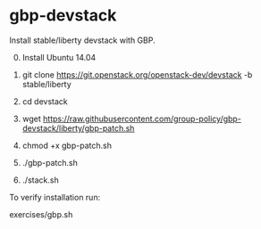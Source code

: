 # gbp-devstack
Install stable/liberty devstack with GBP.

0. Install Ubuntu 14.04

1. git clone https://git.openstack.org/openstack-dev/devstack -b stable/liberty

2. cd devstack

3. wget https://raw.githubusercontent.com/group-policy/gbp-devstack/liberty/gbp-patch.sh

4. chmod +x gbp-patch.sh

5. ./gbp-patch.sh

6. ./stack.sh

To verify installation run:

exercises/gbp.sh
